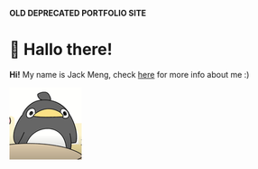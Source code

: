 <!DOCTYPE html>
<strong>OLD DEPRECATED PORTFOLIO SITE</strong>
<html>
<link rel="shortcut icon" type="image/x-icon" href="favicon.ico">
</html>
<h1 id="-hallo-there-">🍵 Hallo there!</h1>
<p><strong>Hi!</strong> My name is Jack Meng, check <a href="https://exoad.github.io/exoad/mds/Main.html">here</a> for more info about me :) </p>
<p><img src="860560805371838485.png" alt=""></p>
